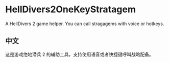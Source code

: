 # HellDivers2OneKeyStratagem

A HellDivers 2 game helper. You can call stragagems with voice or hotkeys.

## 中文

这是游戏绝地潜兵 2 的辅助工具，支持使用语音或者快捷键呼叫战略配备。